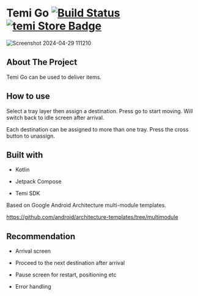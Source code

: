 # Temi Go [![Build Status](https://app.bitrise.io/app/537e919b-afb0-4271-9822-b7bfc68df267/status.svg?token=GfB-OXyPeU2IAuSei77Esw&branch=main)](https://app.bitrise.io/app/537e919b-afb0-4271-9822-b7bfc68df267) [![temi Store Badge](https://img.shields.io/badge/install%20@-temi%20store-green?color=%2320d199&link=https%3A%2F%2Fmarket.robotemi.com%2Fdetails%2Ftemi-go)](https://market.robotemi.com/details/temi-go)


![Screenshot 2024-04-29 111210](https://github.com/robotemi/temi-Go/assets/144330455/2d549b7d-b71e-4578-b295-de856a48bf11)

## About The Project

Temi Go can be used to deliver items.

## How to use

Select a tray layer then assign a destination. Press go to start moving. Will switch back to idle screen after arrival.

Each destination can be assigned to more than one tray. Press the cross button to unassign.

## Built with

- Kotlin

- Jetpack Compose

- Temi SDK

Based on Google Android Architecture multi-module templates.

https://github.com/android/architecture-templates/tree/multimodule

## Recommendation

- Arrival screen

- Proceed to the next destination after arrival

- Pause screen for restart, positioning etc

- Error handling
